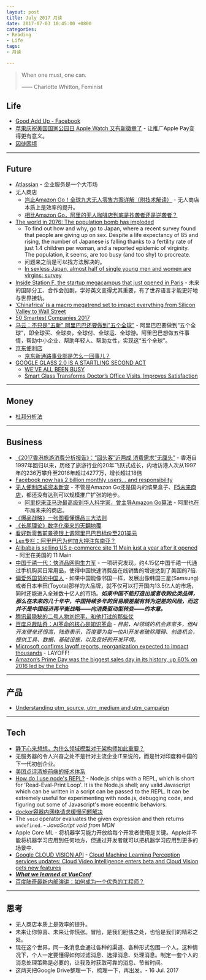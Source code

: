 ```yaml
---
layout: post
title: July 2017 月读
date: 2017-07-03 10:45:00 +0800
categories:
- Reading
- Life
tags:
- 月读

---
```


<blockquote class="blockquote-center">
<p>When one must, one can.</p>
<p>—— Charlotte Whitton, Feminist</p>
</blockquote>

## Life

- [Good Add Up - Facebook](https://www.facebook.com/goodaddsup)
- [苹果庆祝美国国家公园日 Apple Watch 又有新徽章了](http://www.cnbeta.com/articles/tech/627511.htm) - 让推广Apple Pay变得更有意义。
- [囚徒困境](https://zh.wikipedia.org/wiki/%E5%9B%9A%E5%BE%92%E5%9B%B0%E5%A2%83)


----

## Future

- [Atlassian](https://zh.wikipedia.org/wiki/Atlassian) - 企业服务是一个大市场
- 无人商店
	- [岂止Amazon Go！全球九大无人零售方案详解（附技术解读）](http://www.csdn.net/article/a/2017-07-05/15929696) - 无人商店本质上是效率的提升。
	- [相比Amazon Go，阿里的无人咖啡店到底是抄袭者还是逆袭者？](http://www.sohu.com/a/154546368_500627)
- [The world in 2076: The population bomb has imploded](https://www.newscientist.com/article/mg23231001-400-the-world-in-2076-the-population-bomb-did-go-off-but-were-ok)
	- To find out how and why, go to Japan, where a recent survey found that people are giving up on sex. Despite a life expectancy of 85 and rising, the number of Japanese is falling thanks to a fertility rate of just 1.4 children per woman, and a reported epidemic of virginity. The population, it seems, are too busy (and too shy) to procreate.
	- 问题来之前是可以找方法解决的。
	- [In sexless Japan, almost half of single young men and women are virgins: survey](http://www.japantimes.co.jp/news/2016/09/16/national/social-issues/sexless-japan-almost-half-young-men-women-virgins-survey/)
- [Inside Station F, the startup megacampus that just opened in Paris](https://techcrunch.com/2017/07/08/inside-station-f-the-startup-megacampus-that-just-opened-in-paris) - 未来的国际分工、合作会加剧，学好英文变得尤其重要，有了世界语言才能更好地与世界接轨。
- [‘Chinafrica’ is a macro megatrend set to impact everything from Silicon Valley to Wall Street](https://techcrunch.com/2017/07/07/chinafrica-is-a-macro-megatrend-set-to-impact-everything-from-silicon-valley-to-wall-street/)
- [50 Smartest Companies 2017](https://www.technologyreview.com/lists/companies/2017/)
- [马云：不只是"五新" 阿里巴巴还要做到"五个全球"](http://news.xinhuanet.com/fortune/2017-07/11/c_129652788.htm) - 阿里巴巴要做到“五个全球”，即全球买、全球卖，全球付、全球运、全球游。阿里巴巴想做五件事情，帮助中小企业、帮助年轻人、帮助女性，实现这“五个全球”。
- [京东便利店](http://www.sohu.com/a/155468174_122441)
	- [京东新通路事业部是怎么一回事儿？](https://www.zhihu.com/question/39624776)
- [GOOGLE GLASS 2.0 IS A STARTLING SECOND ACT](https://www.wired.com/story/google-glass-2-is-here/)
	- [WE'VE ALL BEEN BUSY](http://www.x.company/glass/)
	- [Smart Glass Transforms Doctor’s Office Visits, Improves Satisfaction](http://annualreport2015.sutterhealth.org/project/smart-glass/)


----

## Money

- [杜邦分析法](https://zh.wikipedia.org/wiki/%E6%9D%9C%E9%82%A6%E5%88%86%E6%9E%90%E6%B3%95)

----

## Business

- [《2017香港旅游消费分析报告》：“回头客”近两成 消费需求“无厘头”](http://www.travelweekly-china.com/59023) - 香港自1997年回归以来，历经了旅游行业的20年飞跃式成长，内地访港人次从1997年的236万攀升至2016年超过4277万，增长超过18倍
- [Facebook now has 2 billion monthly users… and responsibility](https://techcrunch.com/2017/06/27/facebook-2-billion-users/)
- [无人便利店成资本新宠](http://finance.sina.com.cn/roll/2017-06-27/doc-ifyhmpew3674293.shtml) - 不管是Amazon Go还是国内的缤果盒子、[F5未来商店](https://www.f5-store.com/)，都还没有达到可以规模推广扩张的地步。
	- [阿里挖来亚马逊最高级别华人科学家，曾主导Amazon Go算法](http://36kr.com/p/5081085.html) - 阿里也在布局未来的商店。
- [《爆品战略》一张图看懂爆品三大法则](http://www.jianshu.com/p/978ef0a77c5f)
- [《长尾理论》数字化带来的天翻地覆](http://www.jianshu.com/p/d498381a38af)
- [看好新零售前景德银上调阿里巴巴目标价至201美元](http://blog.sina.com.cn/s/blog_4a78b4ee0102xcyq.html?tj=fina)
- [Lex专栏：阿里巴巴为何加大押注东南亚？](http://www.ftchinese.com/story/001073226)
- [Alibaba is selling US e-commerce site 11 Main just a year after it opened](https://qz.com/434600/alibaba-has-closed-down-11-main-its-us-based-amazon-competitor-one-year-after-launch/) - 阿里在美国的 11 Main
- [中国千禧一代：快消品网购生力军](http://www.ftchinese.com/story/001069988?tcode=smartrecommend&ulu-rcmd=1_02ap_ap_0_5b9b4661d18141f59ac80036b67e9d3f&position=instory) - 一项研究发现，约4.15亿中国千禧一代通过手机购买日常用品，使得中国快速消费品在线销售的增速达到了美国的7倍.
- [偏爱外国货的中国人](http://www.ftchinese.com/story/001053069?tcode=smartrecommend&ulu-rcmd=1_02ap_ap_8_8851dea93da8435ab585141a3772d31d) - 如果中国能像邻国一样，发展出像韩国三星(Samsung)或者日本丰田(Toyota)那样的大品牌，就不仅可以打开国内13.5亿人的市场，同时还能进入全球数十亿人的市场。***如果中国不能打造出或者收购此类品牌，那么在未来的几十年中，中国持续多年的贸易顺差就有转为逆差的风险，而这并不是中国经济再平衡战略——向消费驱动型转变——的本意。***
- [腾讯最隐秘的二号人物刘炽平，和他打过的那些仗](https://www.sohu.com/a/153293194_114778)
- [百度总裁陆奇：AI革命的核心是知识革命](http://news.xinhuanet.com/fortune/2017-07/05/c_1121267720.htm) - *目前，AI领域的机会非常多，但AI开发壁垒还很高，陆奇表示，百度要为每一位AI开发者破除障碍、创造机会，提供工具、数据、基础设施，以及良好的开发环境。*
- [Microsoft confirms layoff reports, reorganization expected to impact thousands](https://techcrunch.com/2017/07/06/microsoft-confirms-layoff-reports-reorganization-expected-to-impact-thousands/) - LAYOFF!
- [Amazon’s Prime Day was the biggest sales day in its history, up 60% on 2016 led by the Echo](https://techcrunch.com/2017/07/12/amazons-prime-day-was-the-biggest-sales-day-in-its-history-up-60-on-2016-led-by-the-echo/)


----

## 产品

- [Understanding utm_source, utm_medium and utm_campaign](http://www.bytefive.com/blogs/understanding-utm_source-utm_medium-and-utm_campaign)


----

## Tech

- [静下心来想想，为什么领域模型对于架构师如此重要？](https://mp.weixin.qq.com/s?__biz=MzA5Nzc4OTA1Mw==&mid=2659599364&idx=1&sn=af9d1f51847665d64ccad086ced519a7)
- 无服务器的令人兴奋之处不是针对主流企业IT来说的，而是针对印度和中国的下一代初创企业。
- [美团点评酒旅前端的技术体系](https://zhuanlan.zhihu.com/p/23976121)
- [How do I use node's REPL?](https://docs.nodejitsu.com/articles/REPL/how-to-use-nodejs-repl/) - Node.js ships with a REPL, which is short for 'Read-Eval-Print Loop'. It is the Node.js shell; any valid Javascript which can be written in a script can be passed to the REPL. It can be extremely useful for experimenting with node.js, debugging code, and figuring out some of Javascript's more eccentric behaviors.
- [docker容器内网络请求缓慢问题解决](http://blog.csdn.net/embbnux/article/details/52771097)
- The `void` operator evaluates the given expression and then returns `undefined`. - *JavaScript void from MDN*
- Apple Core ML - 将机器学习能力开放给每个开发者使用是关键。Apple并不能将机器学习应用到任何地方，但通过开发者就可以把机器学习应用到更多的场景中.
- [Google CLOUD VISION API](https://cloud.google.com/vision/) - [Cloud Machine Learning Perception services updates: Cloud Video Intelligence enters beta and Cloud Vision gets new features](https://cloud.google.com/blog/big-data/2017/06/cloud-machine-learning-perception-services-updates-cloud-video-intelligence-enters-beta-and-cloud-vision-gets-new-features)
- [***What we learned at VueConf***](https://vuejsfeed.com/blog/what-we-learned-at-vueconf)
- [百度陆奇最新内部演讲：如何成为一个优秀的工程师？](https://mp.weixin.qq.com/s?__biz=MzIwMzg1ODcwMw==&mid=2247486666&idx=1&sn=e5038ef1027c28db3aab3d7ce8bf0471)


----

## 思考

- 无人商店本质上是效率的提升。
- 未来让你惊喜、未来让你慌张。冒险，是我们胆怯之处，也恰是我们的精彩之处。
- 现在这个世界，同一条消息会通过各种的渠道、各种形式包围一个人。这种情况下，个人一定要懂得如何过滤消息、选择消息、处理消息。制定一套个人的消息处理策略是必要的，让我及时获取可靠的消息、节省时间。
- 这两天把Google Drive整理一下，梳理一下，再出发。- 16 Jul. 2017
